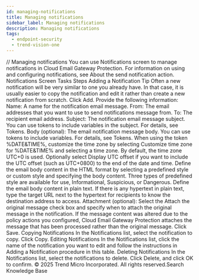 ```yaml
---
id: managing-notifications
title: Managing notifications
sidebar_label: Managing notifications
description: Managing notifications
tags:
  - endpoint-security
  - trend-vision-one
---
```


/*<![CDATA[*/ $('#title').html($('meta[name=map-description]').attr('content')); /*]]>*/ Managing notifications You can use Notifications screen to manage notifications in Cloud Email Gateway Protection. For information on using and configuring notifications, see About the send notification action. Notifications Screen Tasks Steps Adding a Notification Tip Often a new notification will be very similar to one you already have. In that case, it is usually easier to copy the notification and edit it rather than create a new notification from scratch. Click Add. Provide the following information: Name: A name for the notification email message. From: The email addresses that you want to use to send notifications message from. To: The recipient email address. Subject: The notification email message subject. You can use tokens to include variables in the subject. For details, see Tokens. Body (optional): The email notification message body. You can use tokens to include variables. For details, see Tokens. When using the token %DATE&TIME%, customize the time zone by selecting Customize time zone for %DATE&TIME% and selecting a time zone. By default, the time zone UTC+0 is used. Optionally select Display UTC offset if you want to include the UTC offset (such as UTC+0800) to the end of the date and time. Define the email body content in the HTML format by selecting a predefined style or custom style and specifying the body content. Three types of predefined style are available for use, Informational, Suspicious, or Dangerous. Define the email body content in plain text. If there is any hypertext in plain text, type the target URL next to the hypertext for recipients to know the destination address to access. Attachment (optional): Select the Attach the original message check box and specify when to attach the original message in the notification. If the message content was altered due to the policy actions you configured, Cloud Email Gateway Protection attaches the message that has been processed rather than the original message. Click Save. Copying Notifications In the Notifications list, select the notification to copy. Click Copy. Editing Notifications In the Notifications list, click the name of the notification you want to edit and follow the instructions in Adding a Notification procedure in this table. Deleting Notifications In the Notifications list, select the notifications to delete. Click Delete, and click OK to confirm. © 2025 Trend Micro Incorporated. All rights reserved.Search Knowledge Base